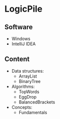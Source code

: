 # LogicPile

## Software
* Windows
* IntelliJ IDEA

## Content
* Data structures: 
  * ArrayList
  * BinaryTree
* Algorithms: 
  * TopWords
  * EggDrop
  * BalancedBrackets
* Concepts: 
  * Fundamentals
  
